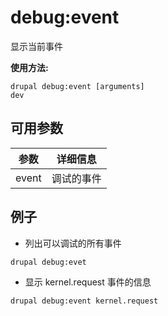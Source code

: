 # debug:event
显示当前事件 

**使用方法:**
```
drupal debug:event [arguments]
dev
```

## 可用参数
参数 | 详细信息
---------|-------------
event | 调试的事件

## 例子
* 列出可以调试的所有事件
```
drupal debug:evet
```
* 显示 kernel.request 事件的信息
```
drupal debug:event kernel.request
```
